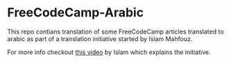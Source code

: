 # FreeCodeCamp-Arabic
This repo contians translation of some FreeCodeCamp articles translated to arabic as
part of a translation initiative started by Islam Mahfouz.

For more info checkout [this video](https://www.youtube.com/watch?v=414mQB6zGBQ) by Islam which explains the initiative.
